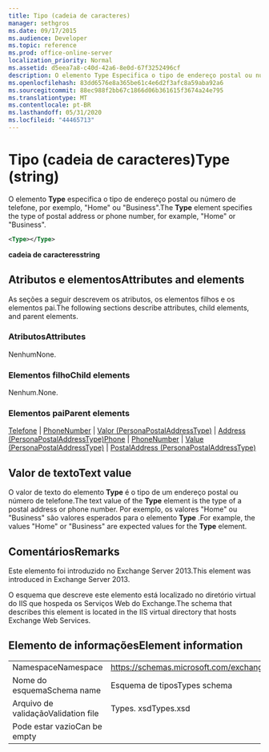 ```yaml
---
title: Tipo (cadeia de caracteres)
manager: sethgros
ms.date: 09/17/2015
ms.audience: Developer
ms.topic: reference
ms.prod: office-online-server
localization_priority: Normal
ms.assetid: d5eea7a8-c40d-42a6-8e0d-67f3252496cf
description: O elemento Type Especifica o tipo de endereço postal ou número de telefone, por exemplo, HomeorBusiness.
ms.openlocfilehash: 83dd6576e8a365be61c4e6d2f3afc8a59aba92a6
ms.sourcegitcommit: 88ec988f2bb67c1866d06b361615f3674a24e795
ms.translationtype: MT
ms.contentlocale: pt-BR
ms.lasthandoff: 05/31/2020
ms.locfileid: "44465713"
---
```

# <a name="type-string"></a><span data-ttu-id="59a60-103">Tipo (cadeia de caracteres)</span><span class="sxs-lookup"><span data-stu-id="59a60-103">Type (string)</span></span>

<span data-ttu-id="59a60-104">O elemento **Type** especifica o tipo de endereço postal ou número de telefone, por exemplo, "Home" ou "Business".</span><span class="sxs-lookup"><span data-stu-id="59a60-104">The **Type** element specifies the type of postal address or phone number, for example, "Home" or "Business".</span></span> 
  
```XML
<Type></Type>
```

 <span data-ttu-id="59a60-105">**cadeia de caracteres**</span><span class="sxs-lookup"><span data-stu-id="59a60-105">**string**</span></span>
## <a name="attributes-and-elements"></a><span data-ttu-id="59a60-106">Atributos e elementos</span><span class="sxs-lookup"><span data-stu-id="59a60-106">Attributes and elements</span></span>

<span data-ttu-id="59a60-107">As seções a seguir descrevem os atributos, os elementos filhos e os elementos pai.</span><span class="sxs-lookup"><span data-stu-id="59a60-107">The following sections describe attributes, child elements, and parent elements.</span></span>
  
### <a name="attributes"></a><span data-ttu-id="59a60-108">Atributos</span><span class="sxs-lookup"><span data-stu-id="59a60-108">Attributes</span></span>

<span data-ttu-id="59a60-109">Nenhum</span><span class="sxs-lookup"><span data-stu-id="59a60-109">None.</span></span>
  
### <a name="child-elements"></a><span data-ttu-id="59a60-110">Elementos filho</span><span class="sxs-lookup"><span data-stu-id="59a60-110">Child elements</span></span>

<span data-ttu-id="59a60-111">Nenhum.</span><span class="sxs-lookup"><span data-stu-id="59a60-111">None.</span></span>
  
### <a name="parent-elements"></a><span data-ttu-id="59a60-112">Elementos pai</span><span class="sxs-lookup"><span data-stu-id="59a60-112">Parent elements</span></span>

<span data-ttu-id="59a60-113">[Telefone](phone.md)  |  [PhoneNumber](phonenumber.md)  |  [Valor (PersonaPostalAddressType)](value-personapostaladdresstype.md)  |  [Address (PersonaPostalAddressType)](postaladdress-personapostaladdresstype.md)</span><span class="sxs-lookup"><span data-stu-id="59a60-113">[Phone](phone.md) | [PhoneNumber](phonenumber.md) | [Value (PersonaPostalAddressType)](value-personapostaladdresstype.md) | [PostalAddress (PersonaPostalAddressType)](postaladdress-personapostaladdresstype.md)</span></span>
  
## <a name="text-value"></a><span data-ttu-id="59a60-114">Valor de texto</span><span class="sxs-lookup"><span data-stu-id="59a60-114">Text value</span></span>

<span data-ttu-id="59a60-115">O valor de texto do elemento **Type** é o tipo de um endereço postal ou número de telefone.</span><span class="sxs-lookup"><span data-stu-id="59a60-115">The text value of the **Type** element is the type of a postal address or phone number.</span></span> <span data-ttu-id="59a60-116">Por exemplo, os valores "Home" ou "Business" são valores esperados para o elemento **Type** .</span><span class="sxs-lookup"><span data-stu-id="59a60-116">For example, the values "Home" or "Business" are expected values for the **Type** element.</span></span> 
  
## <a name="remarks"></a><span data-ttu-id="59a60-117">Comentários</span><span class="sxs-lookup"><span data-stu-id="59a60-117">Remarks</span></span>

<span data-ttu-id="59a60-118">Este elemento foi introduzido no Exchange Server 2013.</span><span class="sxs-lookup"><span data-stu-id="59a60-118">This element was introduced in Exchange Server 2013.</span></span>
  
<span data-ttu-id="59a60-119">O esquema que descreve este elemento está localizado no diretório virtual do IIS que hospeda os Serviços Web do Exchange.</span><span class="sxs-lookup"><span data-stu-id="59a60-119">The schema that describes this element is located in the IIS virtual directory that hosts Exchange Web Services.</span></span>
  
## <a name="element-information"></a><span data-ttu-id="59a60-120">Elemento de informações</span><span class="sxs-lookup"><span data-stu-id="59a60-120">Element information</span></span>

|||
|:-----|:-----|
|<span data-ttu-id="59a60-121">Namespace</span><span class="sxs-lookup"><span data-stu-id="59a60-121">Namespace</span></span>  <br/> |https://schemas.microsoft.com/exchange/services/2006/types  <br/> |
|<span data-ttu-id="59a60-122">Nome do esquema</span><span class="sxs-lookup"><span data-stu-id="59a60-122">Schema name</span></span>  <br/> |<span data-ttu-id="59a60-123">Esquema de tipos</span><span class="sxs-lookup"><span data-stu-id="59a60-123">Types schema</span></span>  <br/> |
|<span data-ttu-id="59a60-124">Arquivo de validação</span><span class="sxs-lookup"><span data-stu-id="59a60-124">Validation file</span></span>  <br/> |<span data-ttu-id="59a60-125">Types. xsd</span><span class="sxs-lookup"><span data-stu-id="59a60-125">Types.xsd</span></span>  <br/> |
|<span data-ttu-id="59a60-126">Pode estar vazio</span><span class="sxs-lookup"><span data-stu-id="59a60-126">Can be empty</span></span>  <br/> ||
   

